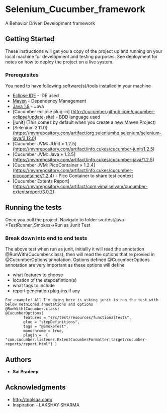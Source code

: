 # Selenium_Cucumber_framework
A Behavior Driven Development framework

## Getting Started

These instructions will get you a copy of the project up and running on your local machine for development and testing purposes. See deployment for notes on how to deploy the project on a live system.

### Prerequisites

You need to have following software(s)/tools installed in your machine

* [Eclipse IDE](http://www.eclipse.org/downloads/eclipse-packages/) - IDE used
* [Maven](https://maven.apache.org/) - Dependency Management
* [Java 1.8](http://www.oracle.com/technetwork/java/javase/downloads/jdk8-downloads-2133151.html) - Java
* [Cucumber eclipse plug-in] (http://cucumber.github.com/cucumber-eclipse/update-site) - BDD language used
* [junit] (This comes by default when you create a new Maven Project)
* [Selenium 3.11.0] (https://mvnrepository.com/artifact/org.seleniumhq.selenium/selenium-java/3.12.0)
* [Cucumber JVM: JUnit » 1.2.5] (https://mvnrepository.com/artifact/info.cukes/cucumber-junit/1.2.5)
* [Cucumber JVM: Java » 1.2.5] (https://mvnrepository.com/artifact/info.cukes/cucumber-java/1.2.5)
* [Cucumber JVM: PicoContainer » 1.2.4] (https://mvnrepository.com/artifact/info.cukes/cucumber-picocontainer/1.2.4) - Pico Container to share test context
* [Cucumber Extents Report] (https://mvnrepository.com/artifact/com.vimalselvam/cucumber-extentsreport/3.0.2)
## Running the tests

Once you pull the project. Navigate to folder src/test/java->TestRunner_Smokes->Run as Junit Test

### Break down into end to end tests

The above test when run as junit, initiallly it will read the annotation @RunWith(Cucumber.class), then will read the options that re provied in @CucumberOptions annotation.
Options defined @CucumberOptions annotation are very important as these options will define 
* what features to choose
* location of the stepdefintion(s)
* what tags to include
* report generation plug-ins if any 

```
For example: All I'm doing here is asking junit to run the test with below metnioned annotations and options
@RunWith(Cucumber.class)
@CucumberOptions(
		features = "src/test/resources/functionalTests",
		glue = "stepDefinitions",
		tags = "@SmokeTest",
		monochrome = true,
		plugin =  { "com.cucumber.listener.ExtentCucumberFormatter:target/cucumber-reports/report.html"} )
```

## Authors

* **Sai Pradeep**

## Acknowledgments

* http://toolsqa.com/
* Inspiration - LAKSHAY SHARMA 

